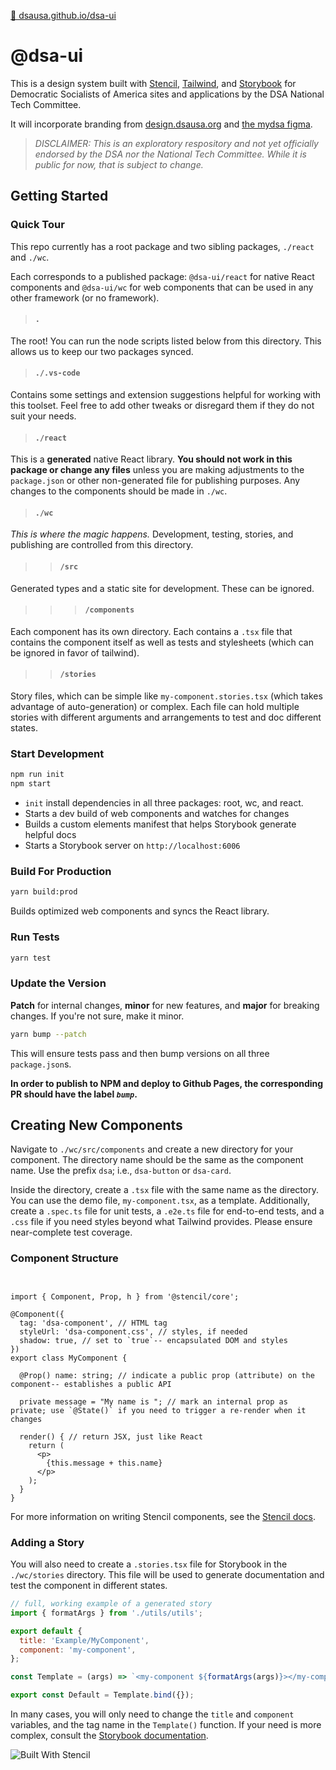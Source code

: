 [📖 dsausa.github.io/dsa-ui](https://dsausa.github.io/dsa-ui/)

# @dsa-ui

This is a design system built with [Stencil](https://stenciljs.com/), [Tailwind](https://tailwindcss.com/), and [Storybook](https://tailwindcss.com/) for Democratic Socialists of America sites and applications by the DSA National Tech Committee.

It will incorporate branding from [design.dsausa.org](http://design.dsausa.org) and [the mydsa figma](https://www.figma.com/file/1Hty7YjMHXRHPwbESKUBf1/mydsa-public-01).

> _DISCLAIMER: This is an exploratory respository and not yet officially endorsed by the DSA nor the National Tech Committee. While it is public for now, that is subject to change._

## Getting Started

### Quick Tour

This repo currently has a root package and two sibling packages, `./react` and `./wc`.

Each corresponds to a published package: `@dsa-ui/react` for native React components and `@dsa-ui/wc` for web components that can be used in any other framework (or no framework).

>#### `.`

The root! You can run the node scripts listed below from this directory. This allows us to keep our two packages synced.

>#### `./.vs-code`

Contains some settings and extension suggestions helpful for working with this toolset. Feel free to add other tweaks or disregard them if they do not suit your needs.

>#### `./react`

This is a __generated__ native React library. __You should not work in this package or change any files__ unless you are making adjustments to the `package.json` or other non-generated file for publishing purposes.
Any changes to the components should be made in `./wc`.

>#### `./wc`

_This is where the magic happens._ Development, testing, stories, and publishing are controlled from this directory.

>>#### `/src`

Generated types and a static site for development. These can be ignored.

>>>#### `/components`

Each component has its own directory. Each contains a `.tsx` file that contains the component itself as well as tests and stylesheets (which can be ignored in favor of tailwind).

>>#### `/stories`

Story files, which can be simple like `my-component.stories.tsx` (which takes advantage of auto-generation) or complex. Each file can hold multiple stories with different arguments and arrangements to test and doc different states.

### Start Development

```bash
npm run init
npm start
```

- `init` install dependencies in all three packages: root, wc, and react.
- Starts a dev build of web components and watches for changes
- Builds a custom elements manifest that helps Storybook generate helpful docs
- Starts a Storybook server on `http://localhost:6006`

### Build For Production

```bash
yarn build:prod
```

Builds optimized web components and syncs the React library.

### Run Tests

```bash
yarn test
```

### Update the Version

__Patch__ for internal changes, __minor__ for new features, and __major__ for breaking changes. If you're not sure, make it minor.

```bash
yarn bump --patch
```

This will ensure tests pass and then bump versions on all three `package.json`s.

__In order to publish to NPM and deploy to Github Pages, the corresponding PR should have the label _`bump`_.__

## Creating New Components

Navigate to `./wc/src/components` and create a new directory for your component. The directory name should be the same as the component name. Use the prefix `dsa`; i.e., `dsa-button` or `dsa-card`.

Inside the directory, create a `.tsx` file with the same name as the directory. You can use the demo file, `my-component.tsx`, as a template. Additionally, create a `.spec.ts` file for unit tests, a `.e2e.ts` file for end-to-end tests, and a `.css` file if you need styles beyond what Tailwind provides. Please ensure near-complete test coverage.

### Component Structure

```tsx  


import { Component, Prop, h } from '@stencil/core';

@Component({
  tag: 'dsa-component', // HTML tag
  styleUrl: 'dsa-component.css', // styles, if needed
  shadow: true, // set to `true`-- encapsulated DOM and styles
})
export class MyComponent {

  @Prop() name: string; // indicate a public prop (attribute) on the component-- establishes a public API

  private message = "My name is "; // mark an internal prop as private; use `@State()` if you need to trigger a re-render when it changes

  render() { // return JSX, just like React
    return (
      <p>
        {this.message + this.name}
      </p>
    );
  }
}
```

For more information on writing Stencil components, see the [Stencil docs](https://stenciljs.com/docs/my-first-component).

### Adding a Story

You will also need to create a `.stories.tsx` file for Storybook in the `./wc/stories` directory. This file will be used to generate documentation and test the component in different states.

```js
// full, working example of a generated story
import { formatArgs } from './utils/utils';

export default {
  title: 'Example/MyComponent',
  component: 'my-component',
};

const Template = (args) => `<my-component ${formatArgs(args)}></my-component>`;

export const Default = Template.bind({});
```

In many cases, you will only need to change the `title` and `component` variables, and the tag name in the `Template()` function. If your need is more complex, consult the [Storybook documentation](https://storybook.js.org/docs/web-components/writing-stories/introduction).

![Built With Stencil](https://img.shields.io/badge/-Built%20With%20Stencil-16161d.svg?logo=data%3Aimage%2Fsvg%2Bxml%3Bbase64%2CPD94bWwgdmVyc2lvbj0iMS4wIiBlbmNvZGluZz0idXRmLTgiPz4KPCEtLSBHZW5lcmF0b3I6IEFkb2JlIElsbHVzdHJhdG9yIDE5LjIuMSwgU1ZHIEV4cG9ydCBQbHVnLUluIC4gU1ZHIFZlcnNpb246IDYuMDAgQnVpbGQgMCkgIC0tPgo8c3ZnIHZlcnNpb249IjEuMSIgaWQ9IkxheWVyXzEiIHhtbG5zPSJodHRwOi8vd3d3LnczLm9yZy8yMDAwL3N2ZyIgeG1sbnM6eGxpbms9Imh0dHA6Ly93d3cudzMub3JnLzE5OTkveGxpbmsiIHg9IjBweCIgeT0iMHB4IgoJIHZpZXdCb3g9IjAgMCA1MTIgNTEyIiBzdHlsZT0iZW5hYmxlLWJhY2tncm91bmQ6bmV3IDAgMCA1MTIgNTEyOyIgeG1sOnNwYWNlPSJwcmVzZXJ2ZSI%2BCjxzdHlsZSB0eXBlPSJ0ZXh0L2NzcyI%2BCgkuc3Qwe2ZpbGw6I0ZGRkZGRjt9Cjwvc3R5bGU%2BCjxwYXRoIGNsYXNzPSJzdDAiIGQ9Ik00MjQuNywzNzMuOWMwLDM3LjYtNTUuMSw2OC42LTkyLjcsNjguNkgxODAuNGMtMzcuOSwwLTkyLjctMzAuNy05Mi43LTY4LjZ2LTMuNmgzMzYuOVYzNzMuOXoiLz4KPHBhdGggY2xhc3M9InN0MCIgZD0iTTQyNC43LDI5Mi4xSDE4MC40Yy0zNy42LDAtOTIuNy0zMS05Mi43LTY4LjZ2LTMuNkgzMzJjMzcuNiwwLDkyLjcsMzEsOTIuNyw2OC42VjI5Mi4xeiIvPgo8cGF0aCBjbGFzcz0ic3QwIiBkPSJNNDI0LjcsMTQxLjdIODcuN3YtMy42YzAtMzcuNiw1NC44LTY4LjYsOTIuNy02OC42SDMzMmMzNy45LDAsOTIuNywzMC43LDkyLjcsNjguNlYxNDEuN3oiLz4KPC9zdmc%2BCg%3D%3D&colorA=16161d&style=flat-square)
